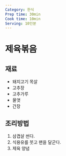```yaml
---
Category: 한식
Prep time: 30min
Cook time: 10min
Serving: 10인분
---
```


# 제육볶음

## 재료
* 돼지고기 목살
* 고추장
* 고추가루
* 물엿
* 간장

## 조리방법
1. 삼겹살 썬다.
2. 식용유를 붓고 팬을 달군다.
3. 제육 양념